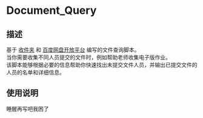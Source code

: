 # Document_Query
## 描述
基于 [收件夹](http://www.xzc.cn/) 和 [百度网盘开放平台]( https://pan.baidu.com/union/console/applist ) 编写的文件查询脚本。
<br>
当你需要收集不同人员提交的文件时，例如帮助老师收集电子版作业。
<br>
该脚本能够根据必要的信息帮助你快速找出未提交文件人员，并输出已提交文件的人员的名单和详细信息。

## 使用说明
睡醒再写吧我困了

